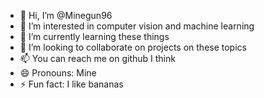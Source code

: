 - 👋 Hi, I’m @Minegun96
- 👀 I’m interested in computer vision and machine learning
- 🌱 I’m currently learning these things
- 💞️ I’m looking to collaborate on projects on these topics
- 📫 You can reach me on github I think
- 😄 Pronouns: Mine
- ⚡ Fun fact: I like bananas

<!---
Minegun96/Minegun96 is a ✨ special ✨ repository because its `README.md` (this file) appears on your GitHub profile.
You can click the Preview link to take a look at your changes.
--->
